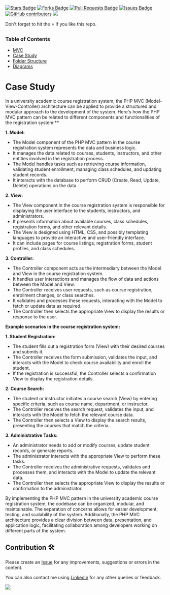 
<a href="https://github.com/drshahizan/software-engineering/stargazers"><img src="https://img.shields.io/github/stars/drshahizan/software-engineering" alt="Stars Badge"/></a>
<a href="https://github.com/drshahizan/software-engineering/network/members"><img src="https://img.shields.io/github/forks/drshahizan/software-engineering" alt="Forks Badge"/></a>
<a href="https://github.com/drshahizan/software-engineering/pulls"><img src="https://img.shields.io/github/issues-pr/drshahizan/software-engineering" alt="Pull Requests Badge"/></a>
<a href="https://github.com/drshahizan/software-engineering/issues"><img src="https://img.shields.io/github/issues/drshahizan/software-engineering" alt="Issues Badge"/></a>
<a href="https://github.com/drshahizan/software-engineering/graphs/contributors"><img alt="GitHub contributors" src="https://img.shields.io/github/contributors/drshahizan/software-engineering?color=2b9348"></a>
![](https://visitor-badge.glitch.me/badge?page_id=drshahizan/software-engineering)

Don't forget to hit the :star: if you like this repo.

### Table of Contents

- [MVC](p1.md)
- [Case Study](p2.md)
- [Folder Structure](p3.md)
- [Diagrams](p4.md)

# Case Study
In a university academic course registration system, the PHP MVC (Model-View-Controller) architecture can be applied to provide a structured and modular approach to the development of the system. Here's how the PHP MVC pattern can be related to different components and functionalities of the registration system:**

**1. Model:**
- The Model component of the PHP MVC pattern in the course registration system represents the data and business logic.
- It manages the data related to courses, students, instructors, and other entities involved in the registration process.
- The Model handles tasks such as retrieving course information, validating student enrollment, managing class schedules, and updating student records.
- It interacts with the database to perform CRUD (Create, Read, Update, Delete) operations on the data.

**2. View:**
- The View component in the course registration system is responsible for displaying the user interface to the students, instructors, and administrators.
- It presents information about available courses, class schedules, registration forms, and other relevant details.
- The View is designed using HTML, CSS, and possibly templating languages to provide an interactive and user-friendly interface.
- It can include pages for course listings, registration forms, student profiles, and class schedules.

**3. Controller:**
- The Controller component acts as the intermediary between the Model and View in the course registration system.
- It handles user interactions and manages the flow of data and actions between the Model and View.
- The Controller receives user requests, such as course registration, enrollment changes, or class searches.
- It validates and processes these requests, interacting with the Model to fetch or update data as required.
- The Controller then selects the appropriate View to display the results or response to the user.

**Example scenarios in the course registration system:**

**1. Student Registration:**
- The student fills out a registration form (View) with their desired courses and submits it.
- The Controller receives the form submission, validates the input, and interacts with the Model to check course availability and enroll the student.
- If the registration is successful, the Controller selects a confirmation View to display the registration details.

**2. Course Search:**
- The student or instructor initiates a course search (View) by entering specific criteria, such as course name, department, or instructor.
- The Controller receives the search request, validates the input, and interacts with the Model to fetch the relevant course data.
- The Controller then selects a View to display the search results, presenting the courses that match the criteria.

**3. Administrative Tasks:**
- An administrator needs to add or modify courses, update student records, or generate reports.
- The administrator interacts with the appropriate View to perform these tasks.
- The Controller receives the administrative requests, validates and processes them, and interacts with the Model to update the relevant data.
- The Controller then selects the appropriate View to display the results or confirmation to the administrator.

By implementing the PHP MVC pattern in the university academic course registration system, the codebase can be organized, modular, and maintainable. The separation of concerns allows for easier development, testing, and scalability of the system. Additionally, the PHP MVC architecture provides a clear division between data, presentation, and application logic, facilitating collaboration among developers working on different parts of the system.


## Contribution 🛠️
Please create an [Issue](https://github.com/drshahizan/software-engineering/issues) for any improvements, suggestions or errors in the content.

You can also contact me using [Linkedin](https://www.linkedin.com/in/drshahizan/) for any other queries or feedback.

![](https://komarev.com/ghpvc/?username=drshahizan&label=Views&color=0e75b6&style=flat)

